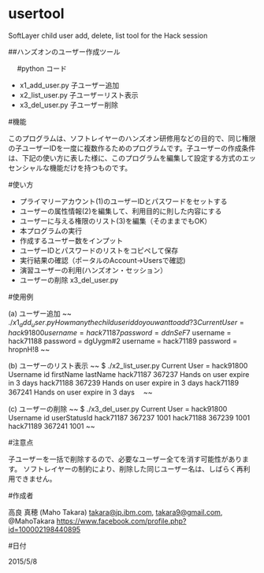 # usertool
SoftLayer child user add, delete, list tool for the Hack session

##ハンズオンのユーザー作成ツール

　
#python コード

- x1_add_user.py   子ユーザー追加
- x2_list_user.py  子ユーザーリスト表示  
- x3_del_user.py   子ユーザー削除

  
#機能

このプログラムは、ソフトレイヤーのハンズオン研修用などの目的で、同じ権限の子ユーザーIDを一度に複数作るためのプログラムです。子ユーザーの作成条件は、下記の使い方に表した様に、このプログラムを編集して設定する方式のエッセンシャルな機能だけを持つものです。


#使い方

- プライマリーアカウント(1)のユーザーIDとパスワードをセットする
- ユーザーの属性情報(2)を編集して、利用目的に則した内容にする
- ユーザーに与える権限のリスト(3)を編集（そのままでもOK）
- 本プログラムの実行
- 作成するユーザー数をインプット
- ユーザーIDとパスワードのリストをコピペして保存
- 実行結果の確認（ポータルのAccount->Usersで確認)
- 演習ユーザーの利用(ハンズオン・セッション）
- ユーザーの削除 x3_del_user.py


#使用例

(a) ユーザー追加
~~
$./x1_add_user.py
How many the child user id do you want to add ? 3
Current User = hack91800
username = hack71187  password = ddnSeF$7
username = hack71188  password = dgUygm#2
username = hack71189  password = hropnH!8
~~

(b) ユーザーのリスト表示
~~
$ ./x2_list_user.py
Current User = hack91800
Username               id        firstName                 lastName
hack71187              367237    Hands on user             expire in 3 days
hack71188              367239    Hands on user             expire in 3 days
hack71189              367241    Hands on user             expire in 3 days　
~~

(c) ユーザーの削除
~~
$ ./x3_del_user.py
Current User = hack91800
Username               id        userStatusId
hack71187              367237    1001
hack71188              367239    1001
hack71189              367241    1001
~~



#注意点

子ユーザーを一括で削除するので、必要なユーザー全てを消す可能性があります。
ソフトレイヤーの制約により、削除した同じユーザー名は、しばらく再利用できません。



#作成者  

高良 真穂 (Maho Takara)
takara@jp.ibm.com, takara9@gmail.com, @MahoTakara
https://www.facebook.com/profile.php?id=100002198440895


#日付

2015/5/8   
